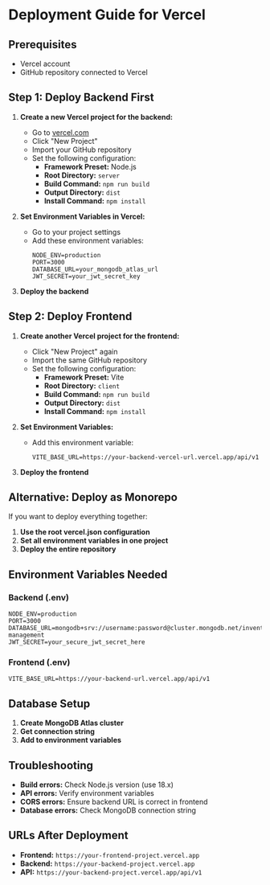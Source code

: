 # Deployment Guide for Vercel

## Prerequisites
- Vercel account
- GitHub repository connected to Vercel

## Step 1: Deploy Backend First

1. **Create a new Vercel project for the backend:**
   - Go to [vercel.com](https://vercel.com)
   - Click "New Project"
   - Import your GitHub repository
   - Set the following configuration:
     - **Framework Preset:** Node.js
     - **Root Directory:** `server`
     - **Build Command:** `npm run build`
     - **Output Directory:** `dist`
     - **Install Command:** `npm install`

2. **Set Environment Variables in Vercel:**
   - Go to your project settings
   - Add these environment variables:
     ```
     NODE_ENV=production
     PORT=3000
     DATABASE_URL=your_mongodb_atlas_url
     JWT_SECRET=your_jwt_secret_key
     ```

3. **Deploy the backend**

## Step 2: Deploy Frontend

1. **Create another Vercel project for the frontend:**
   - Click "New Project" again
   - Import the same GitHub repository
   - Set the following configuration:
     - **Framework Preset:** Vite
     - **Root Directory:** `client`
     - **Build Command:** `npm run build`
     - **Output Directory:** `dist`
     - **Install Command:** `npm install`

2. **Set Environment Variables:**
   - Add this environment variable:
     ```
     VITE_BASE_URL=https://your-backend-vercel-url.vercel.app/api/v1
     ```

3. **Deploy the frontend**

## Alternative: Deploy as Monorepo

If you want to deploy everything together:

1. **Use the root vercel.json configuration**
2. **Set all environment variables in one project**
3. **Deploy the entire repository**

## Environment Variables Needed

### Backend (.env)
```
NODE_ENV=production
PORT=3000
DATABASE_URL=mongodb+srv://username:password@cluster.mongodb.net/inventory-management
JWT_SECRET=your_secure_jwt_secret_here
```

### Frontend (.env)
```
VITE_BASE_URL=https://your-backend-url.vercel.app/api/v1
```

## Database Setup

1. **Create MongoDB Atlas cluster**
2. **Get connection string**
3. **Add to environment variables**

## Troubleshooting

- **Build errors:** Check Node.js version (use 18.x)
- **API errors:** Verify environment variables
- **CORS errors:** Ensure backend URL is correct in frontend
- **Database errors:** Check MongoDB connection string

## URLs After Deployment

- **Frontend:** `https://your-frontend-project.vercel.app`
- **Backend:** `https://your-backend-project.vercel.app`
- **API:** `https://your-backend-project.vercel.app/api/v1` 